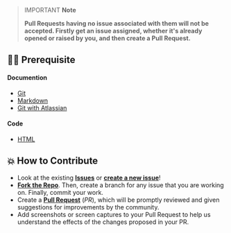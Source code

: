 > IMPORTANT **Note**
>
> **Pull Requests having no issue associated with them will not be accepted. Firstly get an issue assigned, whether it's already opened or raised by you, and then create a Pull Request.**

## 👨‍💻 Prerequisite

#### Documention 

- [Git](https://git-scm.com/) 
- [Markdown](https://www.markdownguide.org/basic-syntax/)
- [Git with Atlassian](https://www.atlassian.com/git/tutorials/learn-git-with-bitbucket-cloud)

#### Code

- [HTML](https://www.w3schools.com/html/)

## 💥 How to Contribute

- Look at the existing [**Issues**](https://github.com/Pradumnasaraf/DDRSS/issues) or [**create a new issue**](https://github.com/Pradumnasaraf/DDRSS/issues/new/choose)!
- [**Fork the Repo**](https://github.com/Pradumnasaraf/DDRSS/fork). Then, create a branch for any issue that you are working on. Finally, commit your work.
- Create a **[Pull Request](https://github.com/Pradumnasaraf/DDRSS/compare)** (_PR_), which will be promptly reviewed and given suggestions for improvements by the community.
- Add screenshots or screen captures to your Pull Request to help us understand the effects of the changes proposed in your PR.
